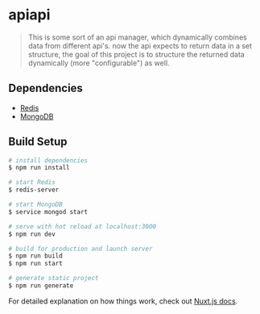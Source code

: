 # apiapi

> This is some sort of an api manager, which dynamically combines data from different api's. now the api expects to 
> return data in a set structure, the goal of this project is to structure the returned data dynamically 
> (more "configurable") as well.
>

## Dependencies

* [Redis](https://redis.io/topics/quickstart)
* [MongoDB](https://docs.mongodb.com/guides/server/install/)

## Build Setup

``` bash
# install dependencies
$ npm run install

# start Redis
$ redis-server

# start MongoDB
$ service mongod start

# serve with hot reload at localhost:3000
$ npm run dev

# build for production and launch server
$ npm run build
$ npm run start

# generate static project
$ npm run generate
```

For detailed explanation on how things work, check out [Nuxt.js docs](https://nuxtjs.org).
